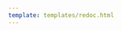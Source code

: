 ```yaml
---
template: templates/redoc.html
---
```


<redoc spec-url="{{base_path}}/apis/restapis/password-recovery.yaml" scroll-y-offset="{{redocly.scroll_y_offset}}"></redoc>
